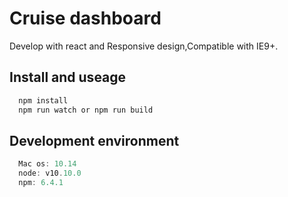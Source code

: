 # Cruise dashboard
Develop with react and Responsive design,Compatible with IE9+.

## Install and useage

``` javascript
  npm install
  npm run watch or npm run build
```

## Development environment

``` javascript
  Mac os: 10.14
  node: v10.10.0
  npm: 6.4.1
```
